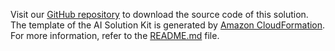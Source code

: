 Visit our [GitHub repository][github] to download the source code of this solution. The template of the AI Solution Kit is generated by [Amazon CloudFormation](http://aws.amazon.com/cdk/). For more information, refer to the [README.md][readme] file.

[github]: https://github.com/awslabs/aws-ai-solution-kit
[readme]: https://github.com/awslabs/aws-ai-solution-kit/blob/main/README.md